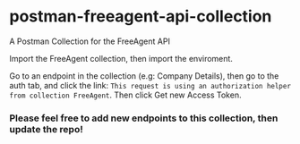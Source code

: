 # postman-freeagent-api-collection
A Postman Collection for the FreeAgent API

Import the FreeAgent collection, then import the enviroment.

Go to an endpoint in the collection (e.g: Company Details), then go to the auth tab, and click the link: `This request is using an authorization helper from collection FreeAgent`.
Then click Get new Access Token.


### Please feel free to add new endpoints to this collection, then update the repo!
